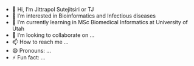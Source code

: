 - 👋 Hi, I’m Jittrapol Sutejitsiri or TJ
- 👀 I’m interested in Bioinformatics and Infectious diseases
- 🌱 I’m currently learning in MSc Biomedical Informatics at University of Utah
- 💞️ I’m looking to collaborate on ...
- 📫 How to reach me ...
- 😄 Pronouns: ...
- ⚡ Fun fact: ...

<!---
J-Sutej/J-Sutej is a ✨ special ✨ repository because its `README.md` (this file) appears on your GitHub profile.
You can click the Preview link to take a look at your changes.
--->

